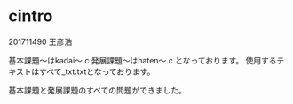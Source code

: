# cintro
201711490 王彦浩

基本課題〜はkadai〜.c
発展課題〜はhaten〜.c
となっております。
使用するテキストはすべて_txt.txtとなっております。

基本課題と発展課題のすべての問題ができました。
